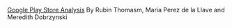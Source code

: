 [Google Play Store Analysis](https://github.com/meredithdobrzynski/google_play_project) By Rubin Thomasm, Maria Perez de la Llave and Meredith Dobrzynski
